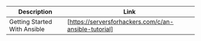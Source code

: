 | Description  | Link |
| ----- | ----- |
| Getting Started With Ansible | [https://serversforhackers.com/c/an-ansible-tutorial] |
